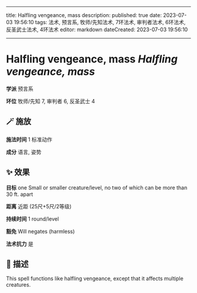 
---
title: Halfling vengeance, mass
description: 
published: true
date: 2023-07-03 19:56:10
tags: 法术, 预言系, 牧师/先知法术, 7环法术, 审判者法术, 6环法术, 反圣武士法术, 4环法术
editor: markdown
dateCreated: 2023-07-03 19:56:10

---

# **Halfling vengeance, mass** *Halfling vengeance, mass*

**学派** 预言系 

**环位** 牧师/先知 7, 审判者 6, 反圣武士 4

## 🪄 施放

**施法时间** 1 标准动作

**成分** 语言, 姿势

## ✨ 效果 

**目标** one Small or smaller creature/level, no two of which can be more than 30 ft. apart 

**距离** 近距 (25尺+5尺/2等级)  

**持续时间** 1 round/level 

**豁免** Will negates (harmless)

**法术抗力** 是

## 📖 描述

This spell functions like halfling vengeance, except that it affects multiple creatures.
    